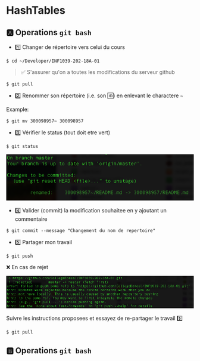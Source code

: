 # HashTables

## :a: Operations `git bash`

* :one: Changer de répertoire vers celui du cours

```
$ cd ~/Developer/INF1039-202-18A-01
```
> :white_check_mark: S'assurer qu'on a toutes les modifications du serveur github

```
$ git pull
```

* :two: Renommer son répertoire (i.e. son :id:) en enlevant le charactere `~`

Example:

```
$ git mv 300098957~ 300098957
```

* :three: Vérifier le status (tout doit etre vert)

```
$ git status
```

![alt text](./images/git-status.png)

* :four: Valider (commit) la modification souhaitee en y ajoutant un commentaire

```
$ git commit --message "Changement du nom de repertoire"
```

* :five: Partager mon travail 

```
$ git push
```

:x: En cas de rejet

![alt text](./images/git-reject.png)

Suivre les instructions proposees et essayez de re-partager le travail :five:

```
$ git pull
```

## :b: Operations `git bash`
